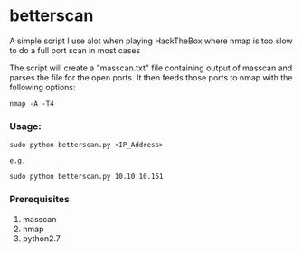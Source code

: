 # betterscan
A simple script I use alot when playing HackTheBox where nmap is too slow to do a full port scan in most cases

The script will create a "masscan.txt" file containing output of masscan and parses the file for the open ports. It then feeds those ports to nmap with the following options:

``` 
nmap -A -T4 
``` 

### Usage:

```
sudo python betterscan.py <IP_Address>

e.g.

sudo python betterscan.py 10.10.10.151
```

### Prerequisites

1. masscan 
2. nmap
3. python2.7
